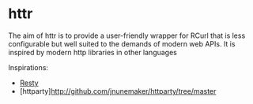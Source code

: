 # httr

The aim of httr is to provide a user-friendly wrapper for RCurl that is less configurable but well suited to the demands of modern web APIs. It is inspired by modern http libraries in other languages

Inspirations:

* [Resty](http://beders.github.com/Resty/Resty/Examples.html)
* [httparty]http://github.com/jnunemaker/httparty/tree/master


